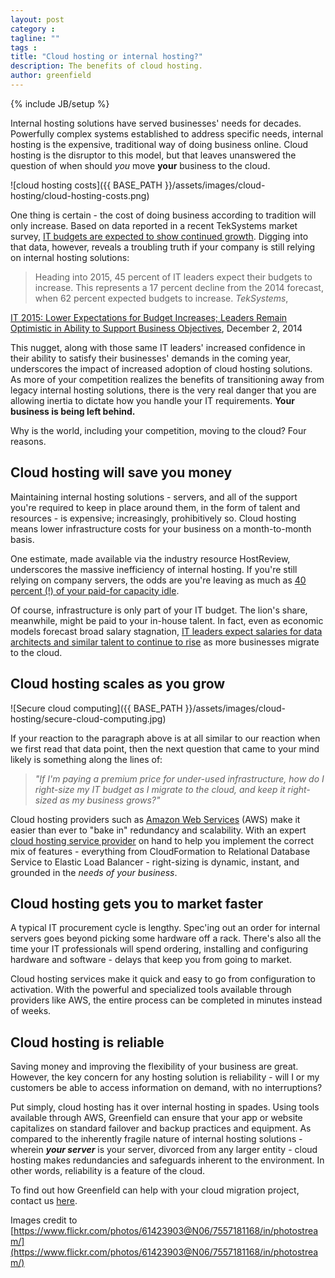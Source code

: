 ```yaml
---
layout: post
category :
tagline: ""
tags :
title: "Cloud hosting or internal hosting?"
description: The benefits of cloud hosting.
author: greenfield
---
```

{% include JB/setup %}

Internal hosting solutions have served businesses' needs for decades. Powerfully
complex systems established to address specific needs, internal hosting is the
expensive, traditional way of doing business online. Cloud hosting is the
disruptor to this model, but that leaves unanswered the question of when should
_you_ move **your** business to the cloud.

![cloud hosting costs]({{ BASE_PATH }}/assets/images/cloud-hosting/cloud-hosting-costs.png)

One thing is certain - the cost of doing business according to tradition will
only increase. Based on data reported in a recent TekSystems market survey,
[IT budgets are expected to show continued growth](http://www.teksystems.com/resources/pressroom/2014/teksystems-annual-it-forecast-2015).
Digging into that data, however, reveals a troubling truth if your company is
still relying on internal hosting solutions:

> Heading into 2015, 45 percent of IT leaders expect their budgets to increase.
> This represents a 17 percent decline from the 2014 forecast, when 62 percent
> expected budgets to increase. _TekSystems_,

[IT 2015: Lower Expectations for
Budget Increases; Leaders Remain Optimistic in Ability to Support Business Objectives]([http://www.teksystems.com/resources/pressroom/2014/teksystems-annual-it-forecast-2015](http://www.teksystems.com/resources/pressroom/2014/teksystems-annual-it-forecast-2015)), December 2, 2014

This nugget, along with those same IT leaders' increased confidence in their
ability to satisfy their businesses' demands in the coming year, underscores the
impact of increased adoption of cloud hosting solutions. As more of your
competition realizes the benefits of transitioning away from legacy internal
hosting solutions, there is the very real danger that you are allowing inertia
to dictate how you handle your IT requirements. **Your business is being left
behind.**

Why is the world, including your competition, moving to the cloud? Four reasons.

## Cloud hosting will save you money
Maintaining internal hosting solutions - servers, and all of the support you're
required to keep in place around them, in the form of talent and resources - is
expensive; increasingly, prohibitively so. Cloud hosting means lower
infrastructure costs for your business on a month-to-month basis.

One estimate, made available via the industry resource HostReview, underscores
the massive inefficiency of internal hosting. If you're still relying on company
servers, the odds are you're leaving as much as
[40 percent (!) of your paid-for capacity idle](http://www.hostreview.com/blog/150316-cloud-hosting-vs-traditional-hosting-explained).

Of course, infrastructure is only part of your IT budget. The lion's share,
meanwhile, might be paid to your in-house talent. In fact, even as economic
models forecast broad salary stagnation,
[IT leaders expect salaries for data architects and similar talent to continue to rise](http://www.teksystems.com/resources/pressroom/2014/teksystems-annual-it-forecast-2015) as more businesses migrate to the cloud.

## Cloud hosting scales as you grow
![Secure cloud computing]({{ BASE_PATH }}/assets/images/cloud-hosting/secure-cloud-computing.jpg)

If your reaction to the paragraph above is at all similar to our reaction when
we first read that data point, then the next question that came to your mind
likely is something along the lines of:

> _"If I'm paying a premium price for under-used infrastructure, how do I right-size my IT budget as I migrate to the cloud, and keep it right-sized as my business grows?"_

Cloud hosting providers such as [Amazon Web Services](https://aws.amazon.com/)
(AWS) make it easier than ever to "bake in" redundancy and scalability. With an
expert [cloud hosting service provider](http://greenfieldhq.com/#contact)
on hand to help you implement the correct
mix of features - everything from CloudFormation to Relational Database Service
to Elastic Load Balancer - right-sizing is dynamic, instant, and grounded in the
_needs of your business_.

## Cloud hosting gets you to market faster
A typical IT procurement cycle is lengthy. Spec'ing out an order for internal
servers goes beyond picking some hardware off a rack. There's also all the time
your IT professionals will spend ordering, installing and configuring hardware
and software - delays that keep you from going to market.

Cloud hosting services make it quick and easy to go from configuration to
activation. With the powerful and specialized tools available through providers
like AWS, the entire process can be completed in minutes instead of weeks.

## Cloud hosting is reliable
Saving money and improving the flexibility of your business are great. However,
the key concern for any hosting solution is reliability - will I or my customers
be able to access information on demand, with no interruptions?

Put simply, cloud hosting has it over internal hosting in spades. Using tools
available through AWS, Greenfield can ensure that your app or website
capitalizes on standard failover and backup practices and equipment. As compared
to the inherently fragile nature of internal hosting solutions - wherein **_your
server_** is your server, divorced from any larger entity - cloud hosting makes
redundancies and safeguards inherent to the environment. In other words,
reliability is a feature of the cloud.

To find out how Greenfield can help with your cloud migration project, contact
us [here](http://greenfieldhq.com/#contact).

Images credit to [https://www.flickr.com/photos/61423903@N06/7557181168/in/photostream/](https://www.flickr.com/photos/61423903@N06/7557181168/in/photostream/)

